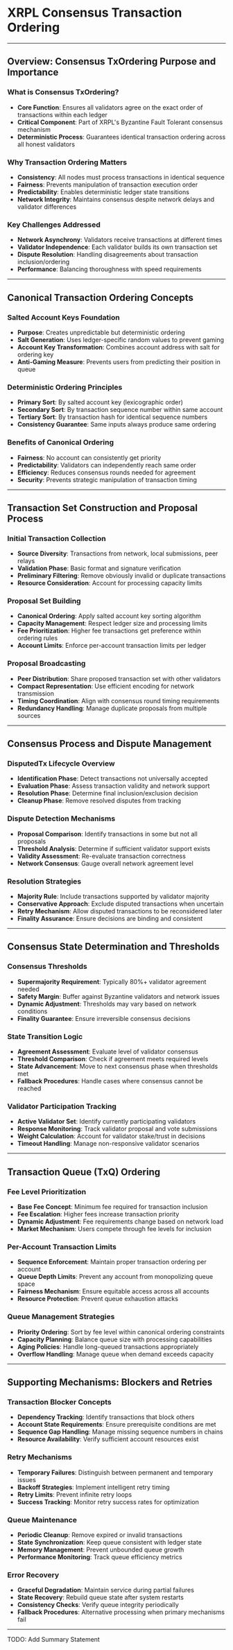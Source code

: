 # XRPL Consensus Transaction Ordering

---

## Overview: Consensus TxOrdering Purpose and Importance

### What is Consensus TxOrdering?
- **Core Function**: Ensures all validators agree on the exact order of transactions within each ledger
- **Critical Component**: Part of XRPL's Byzantine Fault Tolerant consensus mechanism
- **Deterministic Process**: Guarantees identical transaction ordering across all honest validators

### Why Transaction Ordering Matters
- **Consistency**: All nodes must process transactions in identical sequence
- **Fairness**: Prevents manipulation of transaction execution order
- **Predictability**: Enables deterministic ledger state transitions
- **Network Integrity**: Maintains consensus despite network delays and validator differences

### Key Challenges Addressed
- **Network Asynchrony**: Validators receive transactions at different times
- **Validator Independence**: Each validator builds its own transaction set
- **Dispute Resolution**: Handling disagreements about transaction inclusion/ordering
- **Performance**: Balancing thoroughness with speed requirements

---

## Canonical Transaction Ordering Concepts

### Salted Account Keys Foundation
- **Purpose**: Creates unpredictable but deterministic ordering
- **Salt Generation**: Uses ledger-specific random values to prevent gaming
- **Account Key Transformation**: Combines account address with salt for ordering key
- **Anti-Gaming Measure**: Prevents users from predicting their position in queue

### Deterministic Ordering Principles
- **Primary Sort**: By salted account key (lexicographic order)
- **Secondary Sort**: By transaction sequence number within same account
- **Tertiary Sort**: By transaction hash for identical sequence numbers
- **Consistency Guarantee**: Same inputs always produce same ordering

### Benefits of Canonical Ordering
- **Fairness**: No account can consistently get priority
- **Predictability**: Validators can independently reach same order
- **Efficiency**: Reduces consensus rounds needed for agreement
- **Security**: Prevents strategic manipulation of transaction timing

---

## Transaction Set Construction and Proposal Process

### Initial Transaction Collection
- **Source Diversity**: Transactions from network, local submissions, peer relays
- **Validation Phase**: Basic format and signature verification
- **Preliminary Filtering**: Remove obviously invalid or duplicate transactions
- **Resource Consideration**: Account for processing capacity limits

### Proposal Set Building
- **Canonical Ordering**: Apply salted account key sorting algorithm
- **Capacity Management**: Respect ledger size and processing limits
- **Fee Prioritization**: Higher fee transactions get preference within ordering rules
- **Account Limits**: Enforce per-account transaction limits per ledger

### Proposal Broadcasting
- **Peer Distribution**: Share proposed transaction set with other validators
- **Compact Representation**: Use efficient encoding for network transmission
- **Timing Coordination**: Align with consensus round timing requirements
- **Redundancy Handling**: Manage duplicate proposals from multiple sources

---

## Consensus Process and Dispute Management

### DisputedTx Lifecycle Overview
- **Identification Phase**: Detect transactions not universally accepted
- **Evaluation Phase**: Assess transaction validity and network support
- **Resolution Phase**: Determine final inclusion/exclusion decision
- **Cleanup Phase**: Remove resolved disputes from tracking

### Dispute Detection Mechanisms
- **Proposal Comparison**: Identify transactions in some but not all proposals
- **Threshold Analysis**: Determine if sufficient validator support exists
- **Validity Assessment**: Re-evaluate transaction correctness
- **Network Consensus**: Gauge overall network agreement level

### Resolution Strategies
- **Majority Rule**: Include transactions supported by validator majority
- **Conservative Approach**: Exclude disputed transactions when uncertain
- **Retry Mechanism**: Allow disputed transactions to be reconsidered later
- **Finality Assurance**: Ensure decisions are binding and consistent

---

## Consensus State Determination and Thresholds

### Consensus Thresholds
- **Supermajority Requirement**: Typically 80%+ validator agreement needed
- **Safety Margin**: Buffer against Byzantine validators and network issues
- **Dynamic Adjustment**: Thresholds may vary based on network conditions
- **Finality Guarantee**: Ensure irreversible consensus decisions

### State Transition Logic
- **Agreement Assessment**: Evaluate level of validator consensus
- **Threshold Comparison**: Check if agreement meets required levels
- **State Advancement**: Move to next consensus phase when thresholds met
- **Fallback Procedures**: Handle cases where consensus cannot be reached

### Validator Participation Tracking
- **Active Validator Set**: Identify currently participating validators
- **Response Monitoring**: Track validator proposal and vote submissions
- **Weight Calculation**: Account for validator stake/trust in decisions
- **Timeout Handling**: Manage non-responsive validator scenarios

---

## Transaction Queue (TxQ) Ordering

### Fee Level Prioritization
- **Base Fee Concept**: Minimum fee required for transaction inclusion
- **Fee Escalation**: Higher fees increase transaction priority
- **Dynamic Adjustment**: Fee requirements change based on network load
- **Market Mechanism**: Users compete through fee levels for inclusion

### Per-Account Transaction Limits
- **Sequence Enforcement**: Maintain proper transaction ordering per account
- **Queue Depth Limits**: Prevent any account from monopolizing queue space
- **Fairness Mechanism**: Ensure equitable access across all accounts
- **Resource Protection**: Prevent queue exhaustion attacks

### Queue Management Strategies
- **Priority Ordering**: Sort by fee level within canonical ordering constraints
- **Capacity Planning**: Balance queue size with processing capabilities
- **Aging Policies**: Handle long-queued transactions appropriately
- **Overflow Handling**: Manage queue when demand exceeds capacity

---

## Supporting Mechanisms: Blockers and Retries

### Transaction Blocker Concepts
- **Dependency Tracking**: Identify transactions that block others
- **Account State Requirements**: Ensure prerequisite conditions are met
- **Sequence Gap Handling**: Manage missing sequence numbers in chains
- **Resource Availability**: Verify sufficient account resources exist

### Retry Mechanisms
- **Temporary Failures**: Distinguish between permanent and temporary issues
- **Backoff Strategies**: Implement intelligent retry timing
- **Retry Limits**: Prevent infinite retry loops
- **Success Tracking**: Monitor retry success rates for optimization

### Queue Maintenance
- **Periodic Cleanup**: Remove expired or invalid transactions
- **State Synchronization**: Keep queue consistent with ledger state
- **Memory Management**: Prevent unbounded queue growth
- **Performance Monitoring**: Track queue efficiency metrics

### Error Recovery
- **Graceful Degradation**: Maintain service during partial failures
- **State Recovery**: Rebuild queue state after system restarts
- **Consistency Checks**: Verify queue integrity periodically
- **Fallback Procedures**: Alternative processing when primary mechanisms fail

---

TODO: Add Summary Statement